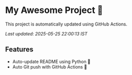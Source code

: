 # My Awesome Project 🚀

This project is automatically updated using GitHub Actions.

_Last updated: 2025-05-25 22:00:13 IST_

## Features
- Auto-update README using Python 🐍
- Auto Git push with GitHub Actions 🤖
